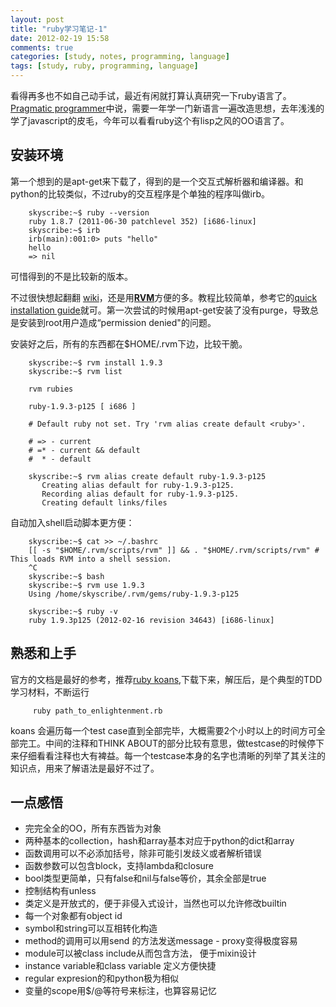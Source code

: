 ```yaml
---
layout: post
title: "ruby学习笔记-1"
date: 2012-02-19 15:58
comments: true
categories: [study, notes, programming, language]
tags: [study, ruby, programming, language]
---
```


看得再多也不如自己动手试，最近有闲就打算认真研究一下ruby语言了。[Pragmatic programmer](http://pragprog.com/the-pragmatic-programmer)中说，需要一年学一门新语言一遍改造思想，去年浅浅的学了javascript的皮毛，今年可以看看ruby这个有lisp之风的OO语言了。

## 安装环境

第一个想到的是apt-get来下载了，得到的是一个交互式解析器和编译器。和python的比较类似，不过ruby的交互程序是个单独的程序叫做irb。

        skyscribe:~$ ruby --version
        ruby 1.8.7 (2011-06-30 patchlevel 352) [i686-linux]
        skyscribe:~$ irb
        irb(main):001:0> puts "hello"
        hello
        => nil

可惜得到的不是比较新的版本。

不过很快想起翻翻 [wiki](http://en.wikipedia.org/wiki/Ruby_%28programming_language%29)，还是用[**RVM**](http://beginrescueend.com/)方便的多。教程比较简单，参考它的[quick installation guide](http://beginrescueend.com/rvm/install/)就可。第一次尝试的时候用apt-get安装了没有purge，导致总是安装到root用户造成“permission denied"的问题。

<!--more-->

安装好之后，所有的东西都在$HOME/.rvm下边，比较干脆。

        skyscribe:~$ rvm install 1.9.3
        skyscribe:~$ rvm list

        rvm rubies

        ruby-1.9.3-p125 [ i686 ]

        # Default ruby not set. Try 'rvm alias create default <ruby>'.

        # => - current
        # =* - current && default
        #  * - default

        skyscribe:~$ rvm alias create default ruby-1.9.3-p125
           Creating alias default for ruby-1.9.3-p125.
           Recording alias default for ruby-1.9.3-p125.
           Creating default links/files

自动加入shell启动脚本更方便：

        skyscribe:~$ cat >> ~/.bashrc
        [[ -s "$HOME/.rvm/scripts/rvm" ]] && . "$HOME/.rvm/scripts/rvm" # This loads RVM into a shell session.
        ^C
        skyscribe:~$ bash
        skyscribe:~$ rvm use 1.9.3
        Using /home/skyscribe/.rvm/gems/ruby-1.9.3-p125

        skyscribe:~$ ruby -v
        ruby 1.9.3p125 (2012-02-16 revision 34643) [i686-linux]

## 熟悉和上手

官方的文档是最好的参考，推荐[ruby koans](http://rubykoans.com/),下载下来，解压后，是个典型的TDD学习材料，不断运行

         ruby path_to_enlightenment.rb

koans 会遍历每一个test case直到全部完毕，大概需要2个小时以上的时间方可全部完工。中间的注释和THINK ABOUT的部分比较有意思，做testcase的时候停下来仔细看看注释也大有裨益。每一个testcase本身的名字也清晰的列举了其关注的知识点，用来了解语法是最好不过了。

## 一点感悟

- 完完全全的OO，所有东西皆为对象
- 两种基本的collection，hash和array基本对应于python的dict和array
- 函数调用可以不必添加括号，除非可能引发歧义或者解析错误
- 函数参数可以包含block，支持lambda和closure
- bool类型更简单，只有false和nil与false等价，其余全部是true
- 控制结构有unless
- 类定义是开放式的，便于非侵入式设计，当然也可以允许修改builtin
- 每一个对象都有object id
- symbol和string可以互相转化构造
- method的调用可以用send 的方法发送message -  proxy变得极度容易
- module可以被class include从而包含方法， 便于mixin设计
- instance variable和class variable 定义方便快捷
- regular expresion的和python极为相似
- 变量的scope用$/@等符号来标注，也算容易记忆

